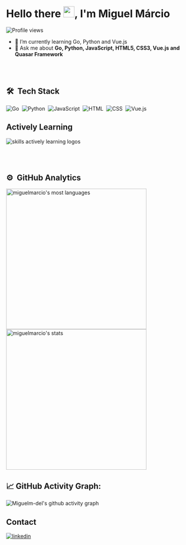 <h1 align="left">Hello there <img src="https://raw.githubusercontent.com/kaueMarques/kaueMarques/master/hi.gif" height="30px">, I'm Miguel Márcio</h1>
<p align="left"> <img src="https://komarev.com/ghpvc/?username=Miguelm-del&style=flat-square&color=blueviolet" alt="Profile views" /> </p>


- 🌱 I’m currently learning Go, Python and Vue.js 
- 💬 Ask me about **Go, Python, JavaScript, HTML5, CSS3, Vue.js and Quasar Framework**

<br><br>

## 🛠 &nbsp;Tech Stack

![Go](https://img.shields.io/badge/-Go-05122A?style=flat&logo=go)&nbsp;
![Python](https://img.shields.io/badge/-Python-05122A?style=flat&logo=python)&nbsp;
![JavaScript](https://img.shields.io/badge/-JavaScript-05122A?style=flat&logo=javascript)&nbsp;
![HTML](https://img.shields.io/badge/-HTML-05122A?style=flat&logo=HTML5)&nbsp;
![CSS](https://img.shields.io/badge/-CSS-05122A?style=flat&logo=CSS3&logoColor=1572B6)&nbsp;
![Vue.js](https://img.shields.io/badge/-Vue.js-05122A?style=flat&logo=vue.js)&nbsp;

<div align="left">
  <h2>Actively Learning</h2>
  <img src="https://skillicons.dev/icons?i=go,python,postgres,html,css,js,vuejs" alt="skills actively learning logos"> <br> 
</div>

<br><br/>

## ⚙️ &nbsp;GitHub Analytics
<p align="left">
<img width="380em" src="https://github-readme-stats.vercel.app/api/top-langs/?username=Miguelm-del&layout=compact&theme=tokyonight" alt="miguelmarcio's most languages"/>
 <img width="380em" src="https://github-readme-stats.vercel.app/api?username=Miguelm-del&show_icons=true&theme=tokyonight" alt="miguelmarcio's stats"/>
</p>

<!--   GitHub stats graph -->
## 📈 GitHub Activity Graph:
![Miguelm-del's github activity graph](https://github-readme-activity-graph.cyclic.app/graph?username=Miguelm-del&theme=github-compact)


## Contact

<a href="https://www.linkedin.com/in/miguel-marcio/" target="_blank">
  <img align="center" src="https://img.shields.io/badge/-miguelmarcio-05122A?style=flat&logo=linkedin" alt="linkedin"/>
</a>

